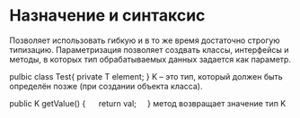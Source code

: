 # Назначение и синтаксис

Позволяет использовать гибкую и в то же время достаточно строгую типизацию. Параметризация позволяет создвать классы, интерфейсы и методы, в которых тип обрабатываемых данных задается как параметр.

pulbic class Test<K extend Number>{
	private T element;
	}
	K – это тип, который должен быть определён позже (при создании объекта класса).
	
public K getValue() {     
	return val;     }
	метод возвращает значение тип K
